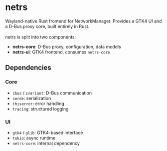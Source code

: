 # netrs

Wayland-native Rust frontend for NetworkManager. Provides a GTK4 UI and a D-Bus proxy core, built entirely in Rust.
<br>
<br>
netrs is split into two components:
* **netrs-core**: D-Bus proxy, configuration, data models
* **netrs-ui**: GTK4 frontend, consumes `netrs-core`

## Dependencies

### Core

* `zbus` / `zvariant`: D-Bus communication
* `serde`: serialization
* `thiserror`: error handling
* `tracing`: structured logging

### UI

* `gtk4` / `glib`: GTK4-based interface
* `tokio`: async runtime
* `netrs-core`: internal dependency
